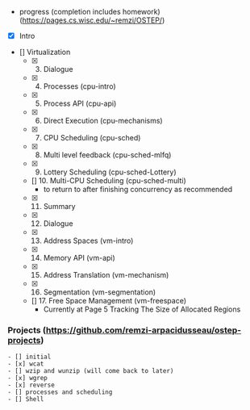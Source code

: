 - progress (completion includes homework) (https://pages.cs.wisc.edu/~remzi/OSTEP/)
- [x] Intro
- [] Virtualization
    - [x] 3. Dialogue
    - [x] 4. Processes (cpu-intro)
    - [x] 5. Process API (cpu-api)
    - [x] 6. Direct Execution (cpu-mechanisms)
    - [x] 7. CPU Scheduling (cpu-sched)
    - [x] 8. Multi level feedback (cpu-sched-mlfq)
    - [x] 9. Lottery Scheduling (cpu-sched-Lottery)
    - [] 10. Multi-CPU Scheduling (cpu-sched-multi)
        - to return to after finishing concurrency as recommended
    - [x] 11. Summary
    - [x] 12. Dialogue
    - [x] 13. Address Spaces (vm-intro)
    - [x] 14. Memory API (vm-api)
    - [x] 15. Address Translation (vm-mechanism)
    - [x] 16. Segmentation (vm-segmentation)
    - [] 17. Free Space Management (vm-freespace)
        - Currently at Page 5 Tracking The Size of Allocated Regions

### Projects (https://github.com/remzi-arpacidusseau/ostep-projects)
    - [] initial
    - [x] wcat
    - [] wzip and wunzip (will come back to later)
    - [x] wgrep
    - [x] reverse
    - [] processes and scheduling
    - [] Shell



